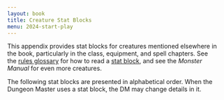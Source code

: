 ```yaml
---
layout: book
title: Creature Stat Blocks
menu: 2024-start-play
---
```


This appendix provides stat blocks for creatures mentioned elsewhere in the book, particularly in the class, equipment, and spell chapters. See the [rules glossary](https://www.dndbeyond.com/sources/dnd/free-rules/rules-glossary#StatBlock) for how to read a [stat block](https://www.dndbeyond.com/sources/dnd/free-rules/rules-glossary#StatBlock), and see the _Monster Manual_ for even more creatures.

The following stat blocks are presented in alphabetical order. When the Dungeon Master uses a stat block, the DM may change details in it.